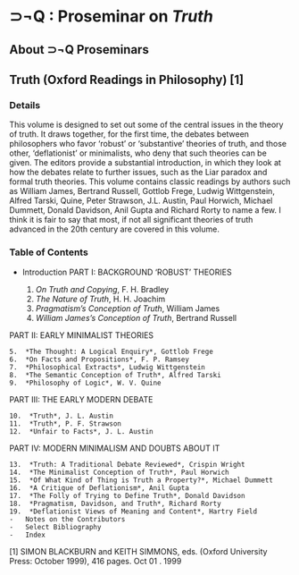 ⊃¬Q : Proseminar on *Truth*
===========================

About ⊃¬Q Proseminars
---------------------

Truth (Oxford Readings in Philosophy) [1]
-----------------------------------------

### Details

This volume is designed to set out some of the central issues in the
theory of truth. It draws together, for the first time, the debates
between philosophers who favor ‘robust’ or ‘substantive’ theories of
truth, and those other, ‘deflationist’ or minimalists, who deny that
such theories can be given. The editors provide a substantial
introduction, in which they look at how the debates relate to further
issues, such as the Liar paradox and formal truth theories. This volume
contains classic readings by authors such as William James, Bertrand
Russell, Gottlob Frege, Ludwig Wittgenstein, Alfred Tarski, Quine, Peter
Strawson, J.L. Austin, Paul Horwich, Michael Dummett, Donald Davidson,
Anil Gupta and Richard Rorty to name a few. I think it is fair to say
that most, if not all significant theories of truth advanced in the 20th
century are covered in this volume.

### Table of Contents

-   Introduction
PART I: BACKGROUND ‘ROBUST’ THEORIES

    1.  *On Truth and Copying*, F. H. Bradley
    2.  *The Nature of Truth*, H. H. Joachim
    3.  *Pragmatism’s Conception of Truth*, William James
    4.  *William James’s Conception of Truth*, Bertrand Russell

PART II: EARLY MINIMALIST THEORIES

    5.  *The Thought: A Logical Enquiry*, Gottlob Frege
    6.  *On Facts and Propositions*, F. P. Ramsey
    7.  *Philosophical Extracts*, Ludwig Wittgenstein
    8.  *The Semantic Conception of Truth*, Alfred Tarski
    9.  *Philosophy of Logic*, W. V. Quine

PART III: THE EARLY MODERN DEBATE

    10.  *Truth*, J. L. Austin
    11.  *Truth*, P. F. Strawson
    12.  *Unfair to Facts*, J. L. Austin

PART IV: MODERN MINIMALISM AND DOUBTS ABOUT IT

    13.  *Truth: A Traditional Debate Reviewed*, Crispin Wright
    14.  *The Minimalist Conception of Truth*, Paul Horwich
    15.  *Of What Kind of Thing is Truth a Property?*, Michael Dummett
    16.  *A Critique of Deflationism*, Anil Gupta
    17.  *The Folly of Trying to Define Truth*, Donald Davidson
    18.  *Pragmatism, Davidson, and Truth*, Richard Rorty
    19.  *Deflationist Views of Meaning and Content*, Hartry Field
    -   Notes on the Contributors
    -   Select Bibliography
    -   Index

[1] SIMON BLACKBURN and KEITH SIMMONS, eds. (Oxford University Press:
October 1999), 416 pages. Oct 01 . 1999
